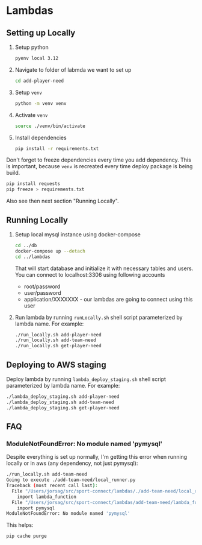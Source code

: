 # Lambdas

## Setting up Locally

1. Setup python
   ```sh
   pyenv local 3.12
   ```
2. Navigate to folder of labmda we want to set up
   ```sh
   cd add-player-need
   ```
3. Setup `venv`
   ```sh
   python -m venv venv
   ```
4. Activate `venv`
   ```sh
   source ./venv/bin/activate
   ```
5. Install dependencies
   ```sh
   pip install -r requirements.txt
   ```

Don't forget to freeze dependencies every time you add dependency. This is important, because `venv` is recreated 
every time deploy package is being build.
```sh
pip install requests
pip freeze > requirements.txt
```

Also see then next section "Running Locally".

## Running Locally

1. Setup local mysql instance using docker-compose
    ```sh
    cd ../db
    docker-compose up --detach
    cd ../lambdas
    ```
    That will start database and initialize it with necessary tables and users. You can connect to localhost:3306 using following accounts

    - root/password
    - user/password
    - application/XXXXXXX - our lambdas are going to connect using this user

2. Run lambda by running `runLocally.sh` shell script parameterized by lambda name. For example:
    ```sh
    ./run_locally.sh add-player-need
    ./run_locally.sh add-team-need
    ./run_locally.sh get-player-need
    ```

## Deploying to AWS staging
Deploy lambda by running `lambda_deploy_staging.sh` shell script parameterized by lambda name. For example:
```sh
./lambda_deploy_staging.sh add-player-need
./lambda_deploy_staging.sh add-team-need
./lambda_deploy_staging.sh get-player-need
```

## FAQ
### ModuleNotFoundError: No module named 'pymysql'
Despite everything is set up normally, I'm getting this error when running locally or in aws (any dependency, not just pymysql):
```sh
./run_locally.sh add-team-need 
Going to execute ./add-team-need/local_runner.py
Traceback (most recent call last):
  File "/Users/jorsag/src/sport-connect/lambdas/./add-team-need/local_runner.py", line 1, in <module>
    import lambda_function
  File "/Users/jorsag/src/sport-connect/lambdas/add-team-need/lambda_function.py", line 3, in <module>
    import pymysql
ModuleNotFoundError: No module named 'pymysql'
```

This helps:
```sh
pip cache purge
```

